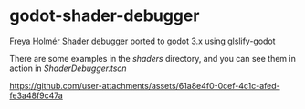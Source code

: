 # godot-shader-debugger
[Freya Holmér Shader debugger](https://gist.github.com/FreyaHolmer/71717be9f3030c1b0990d3ed1ae833e3) ported to godot 3.x using glslify-godot

There are some examples in the _shaders_ directory, and you can see them in action in _ShaderDebugger.tscn_


https://github.com/user-attachments/assets/61a8e4f0-0cef-4c1c-afed-fe3a48f9c47a

